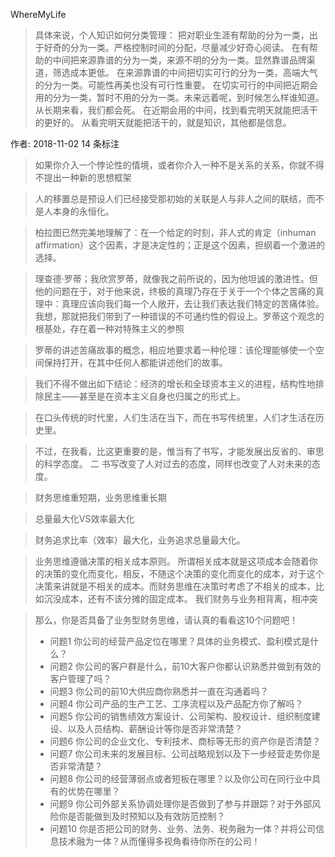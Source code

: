 WhereMyLife



> 具体来说，个人知识如何分类管理： 把对职业生涯有帮助的分为一类，出于好奇的分为一类。严格控制时间的分配，尽量减少好奇心阅读。 在有帮助的中间把来源靠谱的分为一类，来源不明的分为一类。显然靠谱品牌渠道，筛选成本更低。 在来源靠谱的中间把切实可行的分为一类，高端大气的分为一类。可能性再美也没有可行性重要。 在切实可行的中间把近期会用的分为一类，暂时不用的分为一类。未来远着呢，到时候怎么样谁知道。从长期来看，我们都会死。 在近期会用的中间，找到看完明天就能把活干的更好的。 从看完明天就能把活干的，就是知识，其他都是信息。


作者: 2018-11-02
14 条标注

> 如果你介入一个悖论性的情境，或者你介入一种不是关系的关系，你就不得不提出一种新的思想框架

> 人的移置总是预设人们已经接受那初始的关联是人与非人之间的联结，而不是人本身的永恒化。

> 柏拉图已然完美地理解了：在一个给定的时刻，非人式的肯定（inhuman affirmation）这个因素，才是决定性的；正是这个因素，担纲着一个激进的选择。

> 理查德·罗蒂；我欣赏罗蒂，就像我之前所说的，因为他坦诚的激进性。但他的问题在于，对于他来说，终极的真理乃存在于关于一个个体之苦痛的真理中：真理应该向我们每一个人敞开，去让我们表达我们特定的苦痛体验。我想，那就把我们带到了一种错误的不可通约性的假设上。罗蒂这个观念的根基处，存在着一种对特殊主义的参照


> 罗蒂的讲述苦痛故事的概念，相应地要求着一种伦理：该伦理能够使一个空间保持打开，在其中任何人都能讲述他们的故事。

> 我们不得不做出如下结论：经济的增长和全球资本主义的进程，结构性地排除民主——甚至是在资本主义自身也归属之的形式上。

> 在口头传统的时代里，人们生活在当下，而在书写传统里，人们才生活在历史里。

> 不过，在我看，比这更重要的是，惟当有了书写，才能发展出反省的、审思的科学态度。 二 书写改变了人对过去的态度，同样也改变了人对未来的态度。

> 财务思维重短期，业务思维重长期

> 总量最大化VS效率最大化

> 财务追求比率（效率）最大化，业务追求总量最大化。

> 业务思维遵循决策的相关成本原则。 所谓相关成本就是这项成本会随着你的决策的变化而变化，相反，不随这个决策的变化而变化的成本，对于这个决策来讲就是不相关的成本。而财务思维在决策时考虑了不相关的成本，比如沉没成本，还有不该分摊的固定成本。 我们财务与业务相背离，相冲突

> 那么，你是否具备了业务型财务思维，请认真的看看这10个问题吧！ 
> * 问题1 你公司的经营产品定位在哪里？具体的业务模式、盈利模式是什么？ 
> * 问题2 你公司的客户群是什么，前10大客户你都认识熟悉并做到有效的客户管理了吗？ 
> * 问题3 你公司的前10大供应商你熟悉并一直在沟通着吗？
>  * 问题4 你公司产品的生产工艺、工序流程以及产品配方你了解吗？ 
>  * 问题5 你公司的销售绩效方案设计、公司架构、股权设计、组织制度建设、以及人员结构、薪酬设计等你是否非常清楚？ 
>  * 问题6 你公司的企业文化、专利技术、商标等无形的资产你是否清楚？ 
>  * 问题7 你公司未来的发展目标、公司战略规划以及下一步经营走势你是否非常清楚？ 
>  * 问题8 你公司的经营薄弱点或者短板在哪里？以及你公司在同行业中具有的优势在哪里？ 
>  * 问题9 你公司外部关系协调处理你是否做到了参与并跟踪？对于外部风险你是否能做到及时预知以及有效防范控制？ 
>  * 问题10 你是否把公司的财务、业务、法务、税务融为一体？并将公司信息技术融为一体？从而懂得多视角看待你所在的公司！
